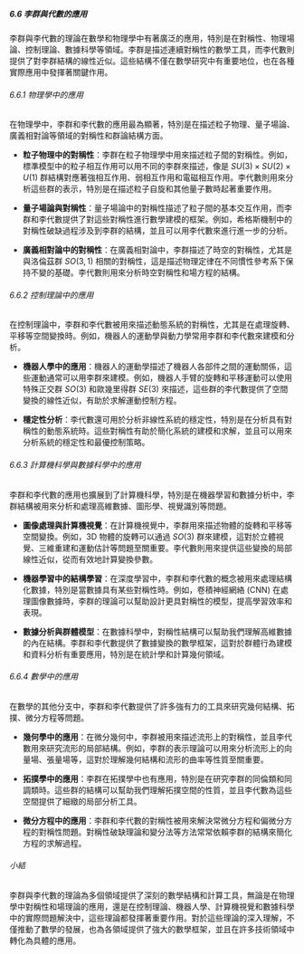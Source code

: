 ##### 6.6 李群與代數的應用

李群與李代數的理論在數學和物理學中有著廣泛的應用，特別是在對稱性、物理場論、控制理論、數據科學等領域。李群是描述連續對稱性的數學工具，而李代數則提供了對李群結構的線性近似。這些結構不僅在數學研究中有重要地位，也在各種實際應用中發揮著關鍵作用。

###### 6.6.1 物理學中的應用

在物理學中，李群和李代數的應用最為顯著，特別是在描述粒子物理、量子場論、廣義相對論等領域的對稱性和群論結構方面。

- **粒子物理中的對稱性**：李群在粒子物理學中用來描述粒子間的對稱性。例如，標準模型中的粒子相互作用可以用不同的李群來描述，像是  $`SU(3) \times SU(2) \times U(1)`$  群結構對應著強相互作用、弱相互作用和電磁相互作用。李代數則用來分析這些群的表示，特別是在描述粒子自旋和其他量子數時起著重要作用。

- **量子場論與對稱性**：量子場論中的對稱性描述了粒子間的基本交互作用，而李群和李代數提供了對這些對稱性進行數學建模的框架。例如，希格斯機制中的對稱性破缺過程涉及到李群的結構，並且可以用李代數來進行進一步的分析。

- **廣義相對論中的對稱性**：在廣義相對論中，李群描述了時空的對稱性，尤其是與洛倫茲群  $`SO(3,1)`$  相關的對稱性，這是描述物理定律在不同慣性參考系下保持不變的基礎。李代數則用來分析時空對稱性和場方程的結構。

###### 6.6.2 控制理論中的應用

在控制理論中，李群和李代數被用來描述動態系統的對稱性，尤其是在處理旋轉、平移等空間變換時。例如，機器人的運動學與動力學常用李群和李代數來建模和分析。

- **機器人學中的應用**：機器人的運動學描述了機器人各部件之間的運動關係，這些運動通常可以用李群來建模。例如，機器人手臂的旋轉和平移運動可以使用特殊正交群  $`SO(3)`$  和歐幾里得群  $`SE(3)`$  來描述，這些群的李代數提供了空間變換的線性近似，有助於求解運動控制方程。

- **穩定性分析**：李代數還可用於分析非線性系統的穩定性，特別是在分析具有對稱性的動態系統時。這些對稱性有助於簡化系統的建模和求解，並且可以用來分析系統的穩定性和最優控制策略。

###### 6.6.3 計算機科學與數據科學中的應用

李群和李代數的應用也擴展到了計算機科學，特別是在機器學習和數據分析中，李群結構被用來分析和處理高維數據、圖形學、視覺識別等問題。

- **圖像處理與計算機視覺**：在計算機視覺中，李群用來描述物體的旋轉和平移等空間變換。例如，3D 物體的旋轉可以通過  $`SO(3)`$  群來建模，這對於立體視覺、三維重建和運動估計等問題至關重要。李代數則用來提供這些變換的局部線性近似，從而有效地計算變換參數。

- **機器學習中的結構學習**：在深度學習中，李群和李代數的概念被用來處理結構化數據，特別是當數據具有某些對稱性時。例如，卷積神經網絡 (CNN) 在處理圖像數據時，李群的理論可以幫助設計更具對稱性的模型，提高學習效率和表現。

- **數據分析與群體模型**：在數據科學中，對稱性結構可以幫助我們理解高維數據的內在結構。李群和李代數提供了數據變換的數學框架，這對於群體行為建模和資料分析有重要應用，特別是在統計學和計算幾何領域。

###### 6.6.4 數學中的應用

在數學的其他分支中，李群和李代數提供了許多強有力的工具來研究幾何結構、拓撲、微分方程等問題。

- **幾何學中的應用**：在微分幾何中，李群被用來描述流形上的對稱性，並且李代數用來研究流形的局部結構。例如，李群的表示理論可以用來分析流形上的向量場、張量場等，這對於理解幾何結構和流形的曲率等性質至關重要。

- **拓撲學中的應用**：李群在拓撲學中也有應用，特別是在研究李群的同倫類和同調類時。這些群的結構可以幫助我們理解拓撲空間的性質，並且李代數為這些空間提供了細緻的局部分析工具。

- **微分方程中的應用**：李群和李代數的對稱性被用來解決常微分方程和偏微分方程的對稱性問題。對稱性破缺理論和變分法等方法常常依賴李群的結構來簡化方程的求解過程。

###### 小結

李群與李代數的理論為多個領域提供了深刻的數學結構和計算工具，無論是在物理學中對稱性和場理論的應用，還是在控制理論、機器人學、計算機視覺和數據科學中的實際問題解決中，這些理論都發揮著重要作用。對於這些理論的深入理解，不僅推動了數學的發展，也為各領域提供了強大的數學框架，並且在許多技術領域中轉化為具體的應用。